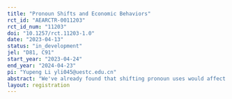 ```yaml
---
title: "Pronoun Shifts and Economic Behaviors"
rct_id: "AEARCTR-0011203"
rct_id_num: "11203"
doi: "10.1257/rct.11203-1.0"
date: "2023-04-13"
status: "in_development"
jel: "D81, C91"
start_year: "2023-04-24"
end_year: "2024-04-23"
pi: "Yupeng Li yli045@uestc.edu.cn"
abstract: "We've already found that shifting pronoun uses would affect people's economic decisions such as risk preference, time preference, and loss aversion. We are trying to investigate if pronoun shifting could impact people's other economic behaviors such as altruistic behavior, trust behavior, and inequality aversion. Also, we try to support our findings on loss aversion by using some famous hypothesized scenario tasks in addition to incentivized lottery tasks. "
layout: registration
---
```


